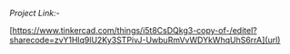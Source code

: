 *Project Link:-* 

[https://www.tinkercad.com/things/i5t8CsDQkg3-copy-of-/editel?sharecode=zvY1Hlq9lU2Ky3STPivJ-UwbuRmVvWDYkWhqUhS6rrA](url)
